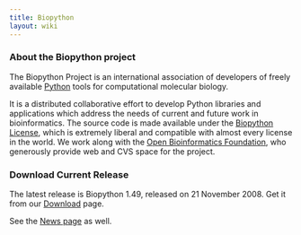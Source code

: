 ```yaml
---
title: Biopython
layout: wiki
---
```


### About the Biopython project

The Biopython Project is an international association of developers of
freely available [Python](http://www.python.org) tools for computational
molecular biology.

It is a distributed collaborative effort to develop Python libraries and
applications which address the needs of current and future work in
bioinformatics. The source code is made available under the [Biopython
License](http://www.biopython.org/DIST/LICENSE), which is extremely
liberal and compatible with almost every license in the world. We work
along with the [Open Bioinformatics Foundation](http://open-bio.org),
who generously provide web and CVS space for the project.

### Download Current Release

The latest release is Biopython 1.49, released on 21 November 2008. Get
it from our [Download](Download "wikilink") page.

See the [News page](News "wikilink") as well.
